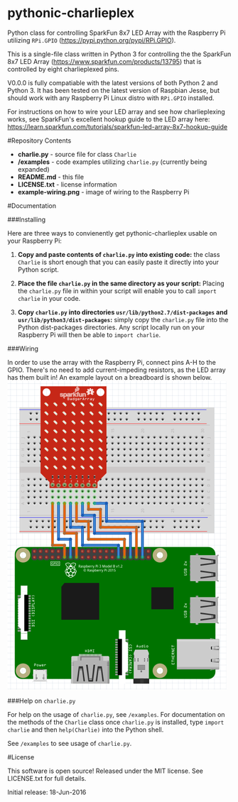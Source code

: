 # pythonic-charlieplex
Python class for controlling SparkFun 8x7 LED Array with the Raspberry Pi utilizing `RPi.GPIO` (https://pypi.python.org/pypi/RPi.GPIO).

This is a single-file class written in Python 3 for controlling the the SparkFun 8x7 LED Array 
(https://www.sparkfun.com/products/13795) that is controlled by eight charlieplexed pins. 

V0.0.0 is fully compatiable with the latest versions of both Python 2 and Python 3. It has been tested on the latest version of Raspbian Jesse, but should work with any Raspberry Pi Linux distro with `RPi.GPIO` installed.  

For instructions on how to wire your LED array and see how charlieplexing works, see SparkFun's excellent hookup guide to the LED array here: https://learn.sparkfun.com/tutorials/sparkfun-led-array-8x7-hookup-guide

#Repository Contents
* **charlie.py** - source file for class `Charlie`
* **/examples** - code examples utilizing `charlie.py` (currently being expanded)
* **README.md** - this file
* **LICENSE.txt** - license information
* **example-wiring.png** - image of wiring to the Raspberry Pi

#Documentation

###Installing

Here are three ways to convienently get pythonic-charlieplex usable on your Raspberry Pi:

1. **Copy and paste contents of `charlie.py` into existing code:** the class `Charlie` is short enough that you can 
easily paste it directly into your Python script. 

2. **Place the file `charlie.py` in the same directory as your script:** Placing the `charlie.py` file in within your script will 
enable you to call `import charlie` in your code.

3. **Copy `charlie.py` into directories `usr/lib/python2.7/dist-packages` and `usr/lib/python3/dist-packages`:** simply copy the
`charlie.py` file into the Python dist-packages directories. Any script locally run on your Raspberry Pi will then be able to 
`import charlie`.

###Wiring

In order to use the array with the Raspberry Pi, connect pins A-H to the GPIO. There's no need to add current-impeding resistors, as the LED array has them built in! An example layout on a breadboard is shown below. 
![example-wiring.png](example-wiring.PNG)

###Help on `charlie.py`

For help on the usage of `charlie.py`, see `/examples`. For documentation on the methods of the `Charlie` class once `charlie.py` is installed, type `import charlie` and then `help(Charlie)` into the Python shell.

See `/examples` to see usage of `charlie.py`.

#License

This software is open source! Released under the MIT license. See LICENSE.txt for full details.

Initial release: 18-Jun-2016
